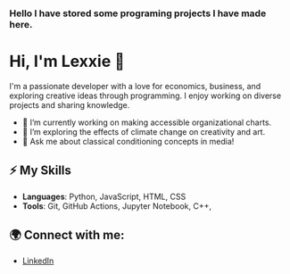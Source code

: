 ### Hello I have stored some programing projects I have made here.

# Hi, I'm Lexxie 👋

I'm a passionate developer with a love for economics, business, and exploring creative ideas through programming. I enjoy working on diverse projects and sharing knowledge.

- 🔭 I’m currently working on making accessible organizational charts.
- 🌱 I’m exploring the effects of climate change on creativity and art.
- 💬 Ask me about classical conditioning concepts in media!

## ⚡ My Skills
- **Languages**: Python, JavaScript, HTML, CSS
- **Tools**: Git, GitHub Actions, Jupyter Notebook, C++, 

## 🌍 Connect with me:
- [LinkedIn](https://linkedin.com/in/alexandria-roy-a18886168)
